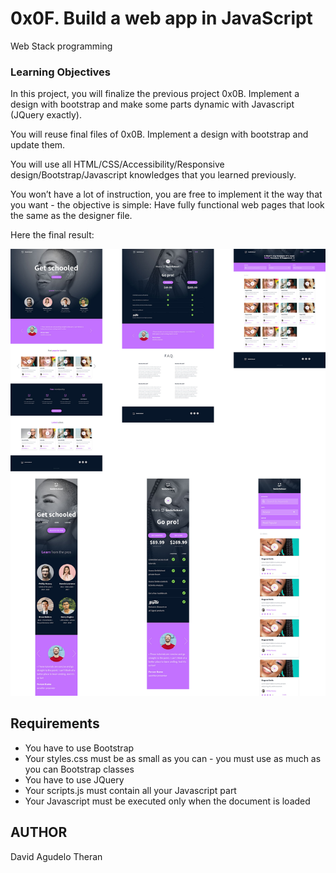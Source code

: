 # 0x0F. Build a web app in JavaScript
Web Stack programming

### Learning Objectives

In this project, you will finalize the previous project 0x0B. Implement a design with bootstrap and make some parts dynamic with Javascript (JQuery exactly).

You will reuse final files of 0x0B. Implement a design with bootstrap and update them.

You will use all HTML/CSS/Accessibility/Responsive design/Bootstrap/Javascript knowledges that you learned previously.

You won’t have a lot of instruction, you are free to implement it the way that you want - the objective is simple: Have fully functional web pages that look the same as the designer file.

Here the final result:

![alt text](https://github.com/dagute/holberton-smiling-school-javascript/blob/main/images/smile_school.jpg)

## Requirements

-   You have to use Bootstrap
-   Your styles.css must be as small as you can - you must use as much as you can Bootstrap classes
-   You have to use JQuery
-   Your scripts.js must contain all your Javascript part
-   Your Javascript must be executed only when the document is loaded

## AUTHOR

David Agudelo Theran
